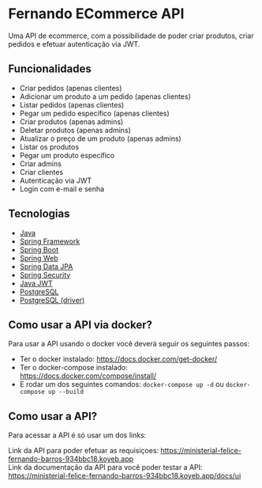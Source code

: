 # Fernando ECommerce API

Uma API de ecommerce, com a possibilidade de poder criar produtos, criar pedidos e efetuar autenticação via JWT.

## Funcionalidades
- Criar pedidos (apenas clientes)
- Adicionar um produto a um pedido (apenas clientes)
- Listar pedidos (apenas clientes)
- Pegar um pedido específico (apenas clientes)
- Criar produtos (apenas admins)
- Deletar produtos (apenas admins)
- Atualizar o preço de um produto (apenas admins)
- Listar os produtos
- Pegar um produto específico
- Criar admins
- Criar clientes
- Autenticação via JWT
- Login com e-mail e senha

## Tecnologias
- [Java](https://www.java.com/pt-BR/)
- [Spring Framework](https://spring.io/projects/spring-framework)
- [Spring Boot](https://spring.io/projects/spring-boot)
- [Spring Web](https://docs.spring.io/spring-boot/reference/web/index.html)
- [Spring Data JPA](https://spring.io/projects/spring-data-jpa)
- [Spring Security](https://spring.io/projects/spring-security)
- [Java JWT](https://github.com/auth0/java-jwt)
- [PostgreSQL](https://www.postgresql.org/)
- [PostgreSQL (driver)](https://github.com/pgjdbc/pgjdbc)




## Como usar a API via docker?
Para usar a API usando o docker você deverá seguir os seguintes passos:
- Ter o docker instalado: https://docs.docker.com/get-docker/
- Ter o docker-compose instalado: https://docs.docker.com/compose/install/
- E rodar um dos seguintes comandos: ```docker-compose up -d``` ou ```docker-compose up --build```

## Como usar a API?
Para acessar a API é só usar um dos links:
<br>

Link da API para poder efetuar as requisiçoes: https://ministerial-felice-fernando-barros-934bbc18.koyeb.app
<br>
Link da documentação da API para você poder testar a API: https://ministerial-felice-fernando-barros-934bbc18.koyeb.app/docs/ui

